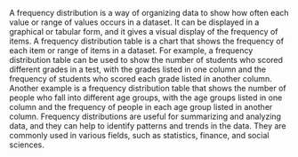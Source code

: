 A frequency distribution is a way of organizing data to show how often each value or range of values occurs in a dataset. It can be displayed in a graphical or tabular form, and it gives a visual display of the frequency of items. A frequency distribution table is a chart that shows the frequency of each item or range of items in a dataset. For example, a frequency distribution table can be used to show the number of students who scored different grades in a test, with the grades listed in one column and the frequency of students who scored each grade listed in another column. Another example is a frequency distribution table that shows the number of people who fall into different age groups, with the age groups listed in one column and the frequency of people in each age group listed in another column. Frequency distributions are useful for summarizing and analyzing data, and they can help to identify patterns and trends in the data. They are commonly used in various fields, such as statistics, finance, and social sciences.
